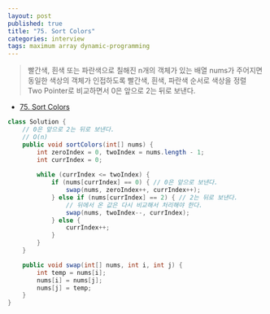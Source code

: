 ```yaml
---
layout: post
published: true
title: "75. Sort Colors"
categories: interview
tags: maximum array dynamic-programming
---
```


> 빨간색, 흰색 또는 파란색으로 칠해진 n개의 객체가 있는 배열 nums가 주어지면 동일한 색상의 객체가 인접하도록 빨간색, 흰색, 파란색 순서로 색상을 정렬  
> Two Pointer로 비교하면서 0은 앞으로 2는 뒤로 보낸다.

- [75. Sort Colors](https://leetcode.com/problems/sort-colors/)

```java
class Solution {
    // 0은 앞으로 2는 뒤로 보낸다. 
    // O(n)
    public void sortColors(int[] nums) {
        int zeroIndex = 0, twoIndex = nums.length - 1;
        int currIndex = 0;
        
        while (currIndex <= twoIndex) {
            if (nums[currIndex] == 0) { // 0은 앞으로 보낸다.
                swap(nums, zeroIndex++, currIndex++);
            } else if (nums[currIndex] == 2) { // 2는 뒤로 보낸다. 
                // 뒤에서 온 값은 다시 비교해서 처리해야 한다. 
                swap(nums, twoIndex--, currIndex); 
            } else {
                currIndex++;
            }
        }
    }

    public void swap(int[] nums, int i, int j) {
        int temp = nums[i];
        nums[i] = nums[j];
        nums[j] = temp;
    }
}
```